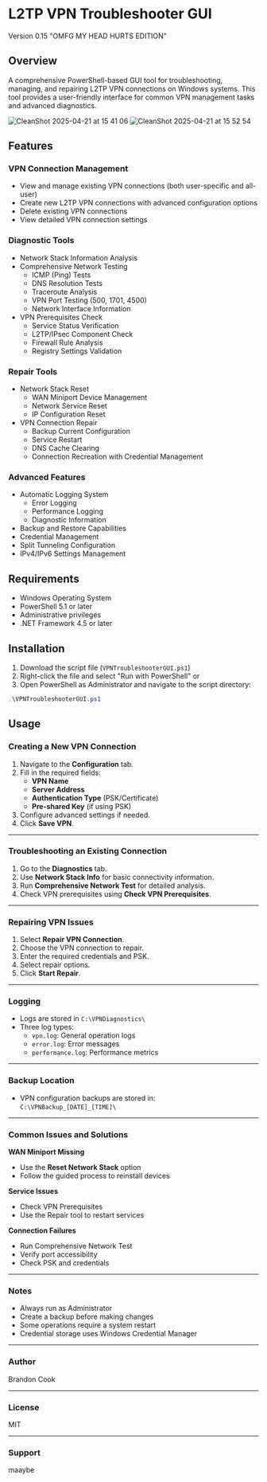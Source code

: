 # L2TP VPN Troubleshooter GUI
Version 0.15 "OMFG MY HEAD HURTS EDITION"

## Overview
A comprehensive PowerShell-based GUI tool for troubleshooting, managing, and repairing L2TP VPN connections on Windows systems. This tool provides a user-friendly interface for common VPN management tasks and advanced diagnostics.

![CleanShot 2025-04-21 at 15 41 06](https://github.com/user-attachments/assets/ea0fcd5f-75f0-4912-ac1a-e04da0b4da59)
![CleanShot 2025-04-21 at 15 52 54](https://github.com/user-attachments/assets/2cc4cfcd-e99a-4756-8844-cb7121112525)


## Features

### VPN Connection Management
- View and manage existing VPN connections (both user-specific and all-user)
- Create new L2TP VPN connections with advanced configuration options
- Delete existing VPN connections
- View detailed VPN connection settings

### Diagnostic Tools
- Network Stack Information Analysis
- Comprehensive Network Testing
  - ICMP (Ping) Tests
  - DNS Resolution Tests
  - Traceroute Analysis
  - VPN Port Testing (500, 1701, 4500)
  - Network Interface Information
- VPN Prerequisites Check
  - Service Status Verification
  - L2TP/IPsec Component Check
  - Firewall Rule Analysis
  - Registry Settings Validation

### Repair Tools
- Network Stack Reset
  - WAN Miniport Device Management
  - Network Service Reset
  - IP Configuration Reset
- VPN Connection Repair
  - Backup Current Configuration
  - Service Restart
  - DNS Cache Clearing
  - Connection Recreation with Credential Management

### Advanced Features
- Automatic Logging System
  - Error Logging
  - Performance Logging
  - Diagnostic Information
- Backup and Restore Capabilities
- Credential Management
- Split Tunneling Configuration
- IPv4/IPv6 Settings Management

## Requirements
- Windows Operating System
- PowerShell 5.1 or later
- Administrative privileges
- .NET Framework 4.5 or later

## Installation
1. Download the script file (`VPNTroubleshooterGUI.ps1`)
2. Right-click the file and select "Run with PowerShell" or
3. Open PowerShell as Administrator and navigate to the script directory:
```powershell
.\VPNTroubleshooterGUI.ps1
```

## Usage

### Creating a New VPN Connection

1. Navigate to the **Configuration** tab.
2. Fill in the required fields:
   - **VPN Name**
   - **Server Address**
   - **Authentication Type** (PSK/Certificate)
   - **Pre-shared Key** (if using PSK)
3. Configure advanced settings if needed.
4. Click **Save VPN**.

---

### Troubleshooting an Existing Connection

1. Go to the **Diagnostics** tab.
2. Use **Network Stack Info** for basic connectivity information.
3. Run **Comprehensive Network Test** for detailed analysis.
4. Check VPN prerequisites using **Check VPN Prerequisites**.

---

### Repairing VPN Issues

1. Select **Repair VPN Connection**.
2. Choose the VPN connection to repair.
3. Enter the required credentials and PSK.
4. Select repair options.
5. Click **Start Repair**.

---

### Logging

- Logs are stored in `C:\VPNDiagnostics\`
- Three log types:
  - `vpn.log`: General operation logs
  - `error.log`: Error messages
  - `performance.log`: Performance metrics

---

### Backup Location

- VPN configuration backups are stored in:  
  `C:\VPNBackup_[DATE]_[TIME]\`

---

### Common Issues and Solutions

**WAN Miniport Missing**  
- Use the **Reset Network Stack** option  
- Follow the guided process to reinstall devices

**Service Issues**  
- Check VPN Prerequisites  
- Use the Repair tool to restart services

**Connection Failures**  
- Run Comprehensive Network Test  
- Verify port accessibility  
- Check PSK and credentials

---

### Notes

- Always run as Administrator
- Create a backup before making changes
- Some operations require a system restart
- Credential storage uses Windows Credential Manager

---

### Author

Brandon Cook

---

### License

MIT

---

### Support

maaybe
